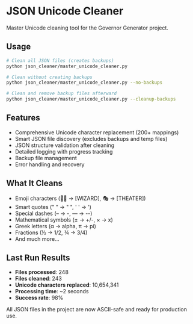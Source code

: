 # JSON Unicode Cleaner

Master Unicode cleaning tool for the Governor Generator project.

## Usage

```bash
# Clean all JSON files (creates backups)
python json_cleaner/master_unicode_cleaner.py

# Clean without creating backups
python json_cleaner/master_unicode_cleaner.py --no-backups

# Clean and remove backup files afterward
python json_cleaner/master_unicode_cleaner.py --cleanup-backups
```

## Features

- Comprehensive Unicode character replacement (200+ mappings)
- Smart JSON file discovery (excludes backups and temp files)
- JSON structure validation after cleaning
- Detailed logging with progress tracking
- Backup file management
- Error handling and recovery

## What It Cleans

- Emoji characters (🧙‍♂️ → [WIZARD], 🎭 → [THEATER])
- Smart quotes (" " → " ", ' ' → ')
- Special dashes (– → -, — → --)
- Mathematical symbols (± → +/-, × → x)
- Greek letters (α → alpha, π → pi)
- Fractions (½ → 1/2, ¾ → 3/4)
- And much more...

## Last Run Results

- **Files processed**: 248
- **Files cleaned**: 243  
- **Unicode characters replaced**: 10,654,341
- **Processing time**: ~2 seconds
- **Success rate**: 98%

All JSON files in the project are now ASCII-safe and ready for production use. 